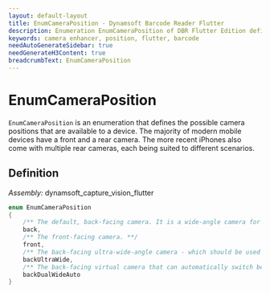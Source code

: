 ```yaml
---
layout: default-layout
title: EnumCameraPosition - Dynamsoft Barcode Reader Flutter
description: Enumeration EnumCameraPosition of DBR Flutter Edition defines the possible camera(s) to choose from.
keywords: camera enhancer, position, flutter, barcode
needAutoGenerateSidebar: true
needGenerateH3Content: true
breadcrumbText: EnumCameraPosition
---
```


# EnumCameraPosition

`EnumCameraPosition` is an enumeration that defines the possible camera positions that are available to a device. The majority of modern mobile devices have a front and a rear camera. The more recent iPhones also come with multiple rear cameras, each being suited to different scenarios.

## Definition

*Assembly:* dynamsoft_capture_vision_flutter

```dart
enum EnumCameraPosition
{
    /** The default, back-facing camera. It is a wide-angle camera for general usage. **/
    back,
    /** The front-facing camera. **/
    front,
    /** The back-facing ultra-wide-angle camera - which should be used for macro-distance scenarios. (iOS ONLY) **/
    backUltraWide,
    /** The back-facing virtual camera that can automatically switch between the default wide-angle and the ultra-wide-angle cameras. Supported devices include: iPhone 13 Pro, iPhone 13 Pro Max, iPhone 14 Pro, iPhone 14 Pro Max, iPhone 15 Pro, iPhone 15 Pro Max. **/
    backDualWideAuto
}
```
